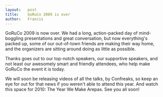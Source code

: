 ```yaml
---
layout:   post
title:    GoRuCo 2009 is over
author:   Francis
---
```


GoRuCo 2009 is now over. We had a long, action-packed day of mind-boggling presentations and great conversation, but now everything's packed up, some of our out-of-town friends are making their way home, and the organizers are sitting around doing as little as possible.

Thanks goes out to our top-notch speakers, our supportive speakers, and not least our awesomely smart and friendly attendees, who help make GoRuCo the event it is today.

We will soon be releasing videos of all the talks, by Confreaks, so keep an eye for out for that news if you weren't able to attend this year. And watch this space for 2010: The Year We Make Arepas. See you all soon!

